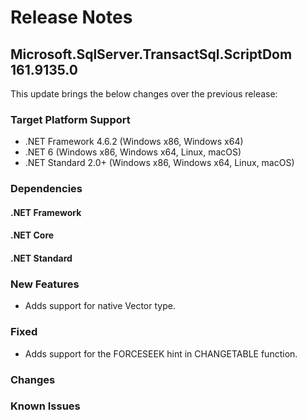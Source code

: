 # Release Notes

## Microsoft.SqlServer.TransactSql.ScriptDom 161.9135.0
This update brings the below changes over the previous release:

### Target Platform Support

* .NET Framework 4.6.2 (Windows x86, Windows x64)
* .NET 6 (Windows x86, Windows x64, Linux, macOS)
* .NET Standard 2.0+ (Windows x86, Windows x64, Linux, macOS)

### Dependencies

#### .NET Framework
#### .NET Core
#### .NET Standard

### New Features
* Adds support for native Vector type. 

### Fixed
* Adds support for the FORCESEEK hint in CHANGETABLE function.

### Changes

### Known Issues
